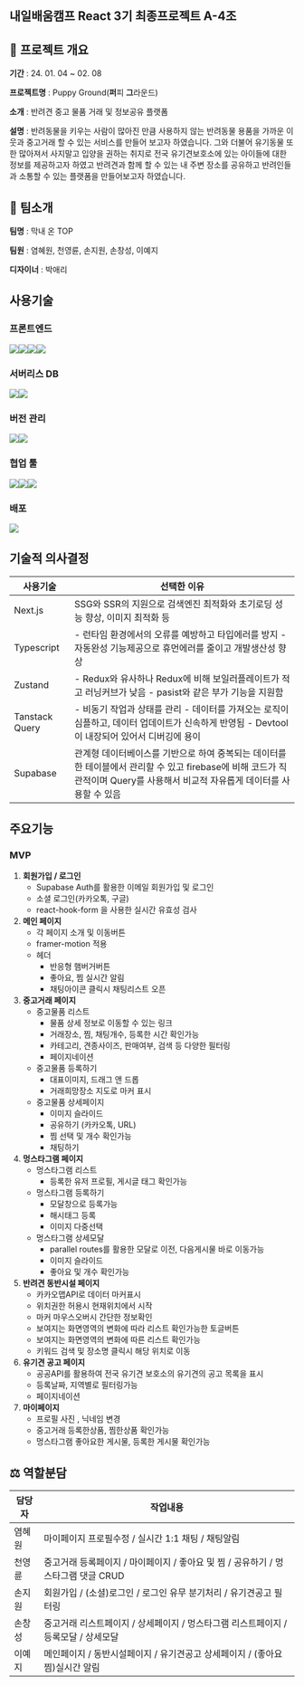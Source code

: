 ## 내일배움캠프 React 3기 최종프로젝트 A-4조

## 📝 프로젝트 개요

**기간** : 24. 01. 04 ~ 02. 08

**프로젝트명** : Puppy Ground(**퍼**피 **그**라운드)

**소개** : 반려견 중고 물품 거래 및 정보공유 플랫폼

**설명** : 반려동물을 키우는 사람이 많아진 만큼 사용하지 않는 반려동물 용품을 가까운 이웃과 중고거래 할 수 있는 서비스를 만들어 보고자 하였습니다. 그와 더불어 유기동물 또한 많아져서 사지말고 입양을 권하는 취지로 전국 유기견보호소에 있는 아이들에 대한 정보를 제공하고자 하였고 반려견과 함께 할 수 있는 내 주변 장소를 공유하고 반려인들과 소통할 수 있는 플랫폼을 만들어보고자 하였습니다.



## 👥 팀소개

**팀명** : 막내 온 TOP

**팀원** : 염혜원, 천영륜, 손지원, 손창성, 이예지

**디자이너** : 박애리



## 사용기술

### 프론트엔드

<img src="https://img.shields.io/badge/TypeScript-007ACC?style=for-the-badge&logo=typescript&logoColor=white"><img src="https://img.shields.io/badge/next%20js-000000?style=for-the-badge&logo=nextdotjs&logoColor=white"><img src="https://img.shields.io/badge/Sass-CC6699?style=for-the-badge&logo=sass&logoColor=white"><img src="https://img.shields.io/badge/React_Query-FF4154?style=for-the-badge&logo=React_Query&logoColor=white">



### 서버리스 DB

<img src="https://img.shields.io/badge/Supabase-181818?style=for-the-badge&logo=supabase&logoColor=white"><img src="https://img.shields.io/badge/axios-671ddf?&style=for-the-badge&logo=axios&logoColor=white">



### 버전 관리

<img src="https://img.shields.io/badge/GitHub-100000?style=for-the-badge&logo=github&logoColor=white"><img src="https://img.shields.io/badge/GIT-E44C30?style=for-the-badge&logo=git&logoColor=white">



### 협업 툴

<img src="https://img.shields.io/badge/Figma-F24E1E?style=for-the-badge&logo=figma&logoColor=white"><img src="https://img.shields.io/badge/Slack-4A154B?style=for-the-badge&logo=slack&logoColor=white"><img src="https://img.shields.io/badge/notion-000000?style=for-the-badge&logo=notion&logoColor=white">



### 배포

<img src="https://img.shields.io/badge/Vercel-000000?style=for-the-badge&logo=vercel&logoColor=white">



## 기술적 의사결정

| 사용기술       | 선택한 이유                                                  |
| -------------- | ------------------------------------------------------------ |
| Next.js        | SSG와 SSR의 지원으로 검색엔진 최적화와 초기로딩 성능 향상, 이미지 최적화 등 |
| Typescript     | - 런타임 환경에서의 오류를 예방하고 타입에러를 방지  - 자동완성 기능제공으로 휴먼에러를 줄이고 개발생산성 향상 |
| Zustand        | \- Redux와 유사하나 Redux에 비해 보일러플레이트가 적고 러닝커브가 낮음 - pasist와 같은 부가 기능을 지원함 |
| Tanstack Query | \- 비동기 작업과 상태를 관리 - 데이터를 가져오는 로직이 심플하고, 데이터 업데이트가 신속하게 반영됨 - Devtool이 내장되어 있어서 디버깅에 용이 |
| Supabase       | 관계형 데이터베이스를 기반으로 하여 중복되는 데이터를 한 테이블에서 관리할 수 있고 firebase에 비해 코드가 직관적이며 Query를 사용해서 비교적 자유롭게 데이터를 사용할 수 있음 |



## 주요기능

### MVP

1. **회원가입 / 로그인**
   - Supabase Auth를 활용한 이메일 회원가입 및 로그인
   - 소셜 로그인(카카오톡, 구글)
   - react-hook-form 을 사용한 실시간 유효성 검사
2. **메인 페이지**
   - 각 페이지 소개 및 이동버튼
   - framer-motion 적용
   - 헤더
     - 반응형 햄버거버튼
     - 좋아요, 찜 실시간 알림
     - 채팅아이콘 클릭시 채팅리스트 오픈
3. **중고거래 페이지**
   - 중고물품 리스트
     - 물품 상세 정보로 이동할 수 있는 링크 
     - 거래장소, 찜, 채팅개수, 등록한 시간 확인가능
     - 카테고리, 견종사이즈, 판매여부, 검색 등 다양한 필터링
     - 페이지네이션
   - 중고물품 등록하기
     - 대표이미지, 드래그 앤 드롭
     - 거래희망장소 지도로 마커 표시
   - 중고물품 상세페이지
     - 이미지 슬라이드
     - 공유하기 (카카오톡, URL) 
     - 찜 선택 및 개수 확인가능
     - 채팅하기
4. **멍스타그램 페이지**
   - 멍스타그램 리스트
     - 등록한 유저 프로필, 게시글 태그 확인가능
   - 멍스타그램 등록하기
     - 모달창으로 등록가능
     - 해시태그 등록
     - 이미지 다중선택
   - 멍스타그램 상세모달
     - parallel routes를 활용한 모달로 이전, 다음게시물 바로 이동가능
     - 이미지 슬라이드
     - 좋아요 및 개수 확인가능
5. **반려견 동반시설 페이지**
   - 카카오맵API로 데이터 마커표시
   - 위치권한 허용시 현재위치에서 시작
   - 마커 마우스오버시 간단한 정보확인
   - 보여지는 화면영역의 변화에 따라 리스트 확인가능한 토글버튼
   - 보여지는 화면영역의 변화에 따른 리스트 확인가능
   - 키워드 검색 및 장소명 클릭시 해당 위치로 이동
6. **유기견 공고 페이지** 
   - 공공API를 활용하여 전국 유기견 보호소의 유기견의 공고 목록을 표시 
   - 등록날짜, 지역별로 필터링가능
   - 페이지네이션
7. **마이페이지**
   - 프로필 사진 , 닉네임 변경
   - 중고거래 등록한상품, 찜한상품 확인가능
   - 멍스타그램 좋아요한 게시물, 등록한 게시물 확인가능



## ⚖️ 역할분담

| 담당자 | 작업내용                                                     |
| ------ | ------------------------------------------------------------ |
| 염혜원 | 마이페이지 프로필수정 / 실시간 1:1 채팅 / 채팅알림           |
| 천영륜 | 중고거래 등록페이지 / 마이페이지 / 좋아요 및 찜 / 공유하기 / 멍스타그램 댓글 CRUD |
| 손지원 | 회원가입 / (소셜)로그인 / 로그인 유무 분기처리 / 유기견공고 필터링 |
| 손창성 | 중고거래 리스트페이지 / 상세페이지 / 멍스타그램 리스트페이지 / 등록모달 / 상세모달 |
| 이예지 | 메인페이지 / 동반시설페이지 / 유기견공고 상세페이지 / (좋아요 찜)실시간 알림 |